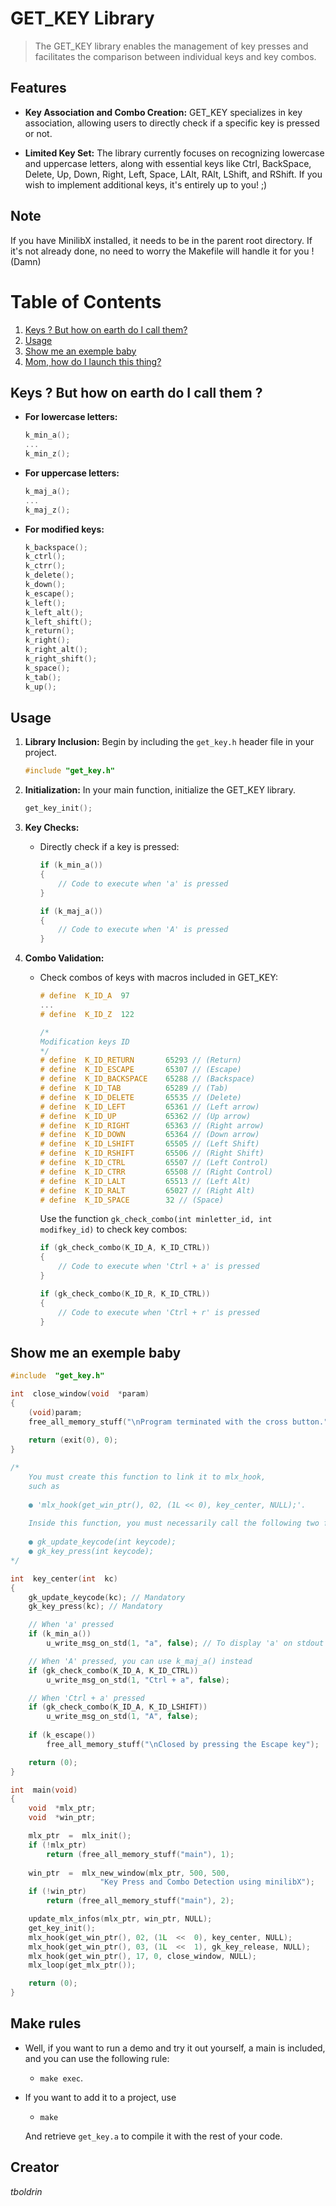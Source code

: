 # GET_KEY Library

>The GET_KEY library enables the management of key presses and facilitates the comparison between individual keys and key combos.

## Features

- **Key Association and Combo Creation:** GET_KEY specializes in key association, allowing users to directly check if a specific key is pressed or not.

- **Limited Key Set:** The library currently focuses on recognizing lowercase and uppercase letters, along with essential keys like Ctrl, BackSpace, Delete, Up, Down, Right, Left, Space, LAlt, RAlt, LShift, and RShift. If you wish to implement additional keys, it's entirely up to you! ;)

## Note

If you have MinilibX installed, it needs to be in the parent root directory. If it's not already done, no need to worry the Makefile will handle it for you ! (Damn)

# Table of Contents

1. [Keys ? But how on earth do I call them?](#Keys-?-But-how-on-earth-do-I-call-them-?)
2. [Usage](#usage)
3. [Show me an exemple baby](#Show-me-an-exemple-baby)
4. [Mom, how do I launch this thing?](#make-rules)


## Keys ? But how on earth do I call them ?

- **For lowercase letters:**
 
	 ```c
	k_min_a();
	...
	k_min_z();
	```

- **For uppercase letters:**
	```c
	k_maj_a();
	...
	k_maj_z();
	```

- **For modified keys:**
	```c
	k_backspace();
	k_ctrl();
	k_ctrr();
	k_delete();
	k_down();
	k_escape();
	k_left();
	k_left_alt();
	k_left_shift();
	k_return();
	k_right();
	k_right_alt();
	k_right_shift();
	k_space();
	k_tab();
	k_up();
	``` 

## Usage

1. **Library Inclusion:** Begin by including the `get_key.h` header file in your project.

    ```c
    #include "get_key.h"
    ```

2. **Initialization:** In your main function, initialize the GET_KEY library.

    ```c
    get_key_init();
    ```

3. **Key Checks:**
   - Directly check if a key is pressed:

      ```c
      if (k_min_a())
      {
          // Code to execute when 'a' is pressed
      }
      ```

      ```c
      if (k_maj_a())
      {
          // Code to execute when 'A' is pressed
      }
      ```

4. **Combo Validation:**
	- Check combos of keys with macros included in GET_KEY:

		```c
		# define  K_ID_A  97
		...
		# define  K_ID_Z  122

		/*
		Modification keys ID
		*/
		# define  K_ID_RETURN  		65293 // (Return)
		# define  K_ID_ESCAPE  		65307 // (Escape)
		# define  K_ID_BACKSPACE  	65288 // (Backspace)
		# define  K_ID_TAB  		65289 // (Tab)
		# define  K_ID_DELETE  		65535 // (Delete)
		# define  K_ID_LEFT 		65361 // (Left arrow)
		# define  K_ID_UP  			65362 // (Up arrow)
		# define  K_ID_RIGHT  		65363 // (Right arrow)
		# define  K_ID_DOWN  		65364 // (Down arrow)
		# define  K_ID_LSHIFT  		65505 // (Left Shift)
		# define  K_ID_RSHIFT  		65506 // (Right Shift)
		# define  K_ID_CTRL  		65507 // (Left Control)
		# define  K_ID_CTRR  		65508 // (Right Control)
		# define  K_ID_LALT  		65513 // (Left Alt)
		# define  K_ID_RALT  		65027 // (Right Alt)
		# define  K_ID_SPACE  		32 // (Space)
		```
		Use the function `gk_check_combo(int minletter_id, int modifkey_id)` to check key combos:

		```c
		if (gk_check_combo(K_ID_A, K_ID_CTRL))
		{
			// Code to execute when 'Ctrl + a' is pressed
		}
		
		if (gk_check_combo(K_ID_R, K_ID_CTRL))
		{
			// Code to execute when 'Ctrl + r' is pressed
		}
		```

## Show me an exemple baby

```c
#include  "get_key.h"

int  close_window(void  *param)
{
	(void)param;
	free_all_memory_stuff("\nProgram terminated with the cross button.");
	
	return (exit(0), 0);
}

/*
	You must create this function to link it to mlx_hook,
	such as
	
	● 'mlx_hook(get_win_ptr(), 02, (1L << 0), key_center, NULL);'.
	
	Inside this function, you must necessarily call the following two functions:
	
	● gk_update_keycode(int keycode);
	● gk_key_press(int keycode);
*/

int  key_center(int  kc)
{
	gk_update_keycode(kc); // Mandatory
	gk_key_press(kc); // Mandatory

	// When 'a' pressed
	if (k_min_a())
		u_write_msg_on_std(1, "a", false); // To display 'a' on stdout (GET_KEY's function)

	// When 'A' pressed, you can use k_maj_a() instead
	if (gk_check_combo(K_ID_A, K_ID_CTRL))
		u_write_msg_on_std(1, "Ctrl + a", false);

	// When 'Ctrl + a' pressed
	if (gk_check_combo(K_ID_A, K_ID_LSHIFT))
		u_write_msg_on_std(1, "A", false);
	
	if (k_escape())
		free_all_memory_stuff("\nClosed by pressing the Escape key");

	return (0);
}

int  main(void)
{
	void  *mlx_ptr;
	void  *win_ptr;

	mlx_ptr  =  mlx_init();
	if (!mlx_ptr)
		return (free_all_memory_stuff("main"), 1);
	
	win_ptr  =  mlx_new_window(mlx_ptr, 500, 500,
					"Key Press and Combo Detection using minilibX");
	if (!win_ptr)
		return (free_all_memory_stuff("main"), 2);

	update_mlx_infos(mlx_ptr, win_ptr, NULL);
	get_key_init();
	mlx_hook(get_win_ptr(), 02, (1L  <<  0), key_center, NULL);
	mlx_hook(get_win_ptr(), 03, (1L  <<  1), gk_key_release, NULL);
	mlx_hook(get_win_ptr(), 17, 0, close_window, NULL);
	mlx_loop(get_mlx_ptr());

	return (0);
}
```

## Make rules

- Well, if you want to run a demo and try it out yourself, a main is included, and you can use the following rule: 

	- `make exec`.

 - If you want to add it to a project, use

	-  `make`

	And retrieve `get_key.a` to compile it with the rest of your code.

## Creator

*tboldrin*